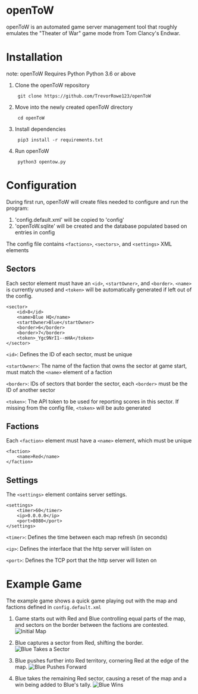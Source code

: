 # openToW
openToW is an automated game server management tool that roughly emulates the "Theater of War" game mode from Tom Clancy's Endwar.

# Installation
note: openToW Requires Python Python 3.6 or above

1. Clone the openToW repository

        git clone https://github.com/TrevorRowe123/openToW
    
2. Move into the newly created openToW directory

        cd openToW
    
3. Install dependencies

        pip3 install -r requirements.txt
    
4. Run openToW

        python3 opentow.py
        
# Configuration
During first run, openToW will create files needed to configure and run the program:

1. 'config.default.xml' will be copied to 'config'
2. 'openToW.sqlite' will be created and the database populated based on entries in config

The config file contains `<factions>`, `<sectors>`, and `<settings>` XML elements

## Sectors
Each sector element must have an `<id>`, `<startOwner>`, and `<border>`.  `<name>` is currently unused and `<token>` will be automatically generated if left out of the config.

    <sector>
        <id>8</id>
        <name>Blue HQ</name>
        <startOwner>Blue</startOwner>
        <border>6</border>
        <border>7</border>
        <token>_Ygc9NrI1--mHA</token>
    </sector>
    
`<id>`: Defines the ID of each sector, must be unique

`<startOwner>`: The name of the faction that owns the sector at game start, must match the `<name>` element of a faction

`<border>`: IDs of sectors that border the sector, each `<border>` must be the ID of another sector

`<token>`: The API token to be used for reporting scores in this sector. If missing from the config file, `<token>` will be auto generated
    
## Factions
Each `<faction>` element must have a `<name>` element, which must be unique

    <faction>
        <name>Red</name>
    </faction>
    
## Settings
The `<settings>` element contains server settings.

    <settings>
        <timer>60</timer>
        <ip>0.0.0.0</ip>
        <port>8080</port>
    </settings>

`<timer>`: Defines the time between each map refresh (in seconds)

`<ip>`: Defines the interface that the http server will listen on

`<port>`: Defines the TCP port that the http server will listen on

# Example Game

The example game shows a quick game playing out with the map and factions defined in `config.default.xml`

1. Game starts out with Red and Blue controlling equal parts of the map, and sectors on the border between the factions are contested.
![Initial Map](https://imgur.com/UyeDCMt.png)
    
2. Blue captures a sector from Red, shifting the border.
![Blue Takes a Sector](https://imgur.com/E0H8ncq.png)

3. Blue pushes further into Red territory, cornering Red at the edge of the map.
![Blue Pushes Forward](https://imgur.com/TJgcJqe.png)

4. Blue takes the remaining Red sector, causing a reset of the map and a win being added to Blue's tally.
![Blue Wins](https://imgur.com/XPV4MYD.png)
